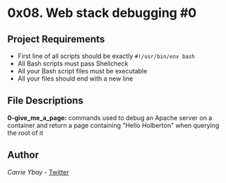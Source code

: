 # 0x08. Web stack debugging #0
## Project Requirements
- First line of all scripts should be exactly `#!/usr/bin/env bash`
- All Bash scripts must pass Shellcheck
- All your Bash script files must be executable
- All your files should end with a new line

## File Descriptions
**0-give_me_a_page:** commands used to debug an Apache server on a container and return a page containing "Hello Holberton" when querying the root of it

## Author
*Carrie Ybay* - [Twitter](http://twitter.com/hicarrie_)